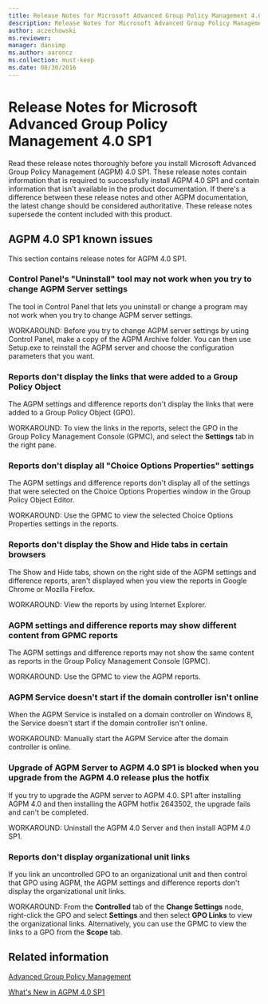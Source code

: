 ```yaml
---
title: Release Notes for Microsoft Advanced Group Policy Management 4.0 SP1
description: Release Notes for Microsoft Advanced Group Policy Management 4.0 SP1
author: aczechowski
ms.reviewer: 
manager: dansimp
ms.author: aaroncz
ms.collection: must-keep
ms.date: 08/30/2016
---
```



# Release Notes for Microsoft Advanced Group Policy Management 4.0 SP1

Read these release notes thoroughly before you install Microsoft Advanced Group Policy Management (AGPM) 4.0 SP1. These release notes contain information that is required to successfully install AGPM 4.0 SP1 and contain information that isn't available in the product documentation. If there's a difference between these release notes and other AGPM documentation, the latest change should be considered authoritative. These release notes supersede the content included with this product.

## AGPM 4.0 SP1 known issues


This section contains release notes for AGPM 4.0 SP1.

### <a name="control-panel-s--uninstall--tool-may-not-work-when-you-try-to-change-agpm-server-settings"></a>Control Panel's "Uninstall" tool may not work when you try to change AGPM Server settings

The tool in Control Panel that lets you uninstall or change a program may not work when you try to change AGPM server settings.

WORKAROUND: Before you try to change AGPM server settings by using Control Panel, make a copy of the AGPM Archive folder. You can then use Setup.exe to reinstall the AGPM server and choose the configuration parameters that you want.

### Reports don't display the links that were added to a Group Policy Object

The AGPM settings and difference reports don't display the links that were added to a Group Policy Object (GPO).

WORKAROUND: To view the links in the reports, select the GPO in the Group Policy Management Console (GPMC), and select the **Settings** tab in the right pane.

### <a name="reports-do-not-display-all--choice-options-properties--settings"></a>Reports don't display all "Choice Options Properties" settings

The AGPM settings and difference reports don't display all of the settings that were selected on the Choice Options Properties window in the Group Policy Object Editor.

WORKAROUND: Use the GPMC to view the selected Choice Options Properties settings in the reports.

### Reports don't display the Show and Hide tabs in certain browsers

The Show and Hide tabs, shown on the right side of the AGPM settings and difference reports, aren't displayed when you view the reports in Google Chrome or Mozilla Firefox.

WORKAROUND: View the reports by using Internet Explorer.

### AGPM settings and difference reports may show different content from GPMC reports

The AGPM settings and difference reports may not show the same content as reports in the Group Policy Management Console (GPMC).

WORKAROUND: Use the GPMC to view the AGPM reports.

### AGPM Service doesn't start if the domain controller isn't online

When the AGPM Service is installed on a domain controller on Windows 8, the Service doesn't start if the domain controller isn't online.

WORKAROUND: Manually start the AGPM Service after the domain controller is online.

### Upgrade of AGPM Server to AGPM 4.0 SP1 is blocked when you upgrade from the AGPM 4.0 release plus the hotfix

If you try to upgrade the AGPM server to AGPM 4.0. SP1 after installing AGPM 4.0 and then installing the AGPM hotfix 2643502, the upgrade fails and can't be completed.

WORKAROUND: Uninstall the AGPM 4.0 Server and then install AGPM 4.0 SP1.

### Reports don't display organizational unit links

If you link an uncontrolled GPO to an organizational unit and then control that GPO using AGPM, the AGPM settings and difference reports don't display the organizational unit links.

WORKAROUND: From the **Controlled** tab of the **Change Settings** node, right-click the GPO and select **Settings** and then select **GPO Links** to view the organizational links. Alternatively, you can use the GPMC to view the links to a GPO from the **Scope** tab.

## Related information

[Advanced Group Policy Management](index.md)

[What's New in AGPM 4.0 SP1](whats-new-in-agpm-40-sp1.md)
